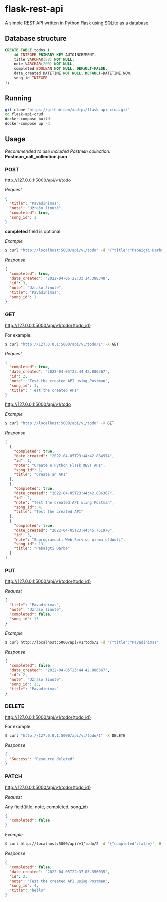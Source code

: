 # flask-rest-api

A simple REST API written in Python Flask using SQLite as a database.

## Database structure

```sql
CREATE TABLE todos (
    id INTEGER PRIMARY KEY AUTOINCREMENT,
    title VARCHAR(50) NOT NULL,
    note VARCHAR(200) NOT NULL,
    completed BOOLEAN NOT NULL, DEFAULT=FALSE,
    date_created DATETIME NOT NULL, DEFAULT=DATETIME.NOW,
    song_id INTEGER
);
```

## Running

```bash
git clone "https://github.com/xadips/flask-api-crud.git"
cd flask-api-crud
docker-compose build
docker-compose up -d
```

## Usage

_Recommended to use included Postman collection._
**Postman_call_collection.json**

### POST

http://127.0.0.1:5000/api/v1/todo

_Request_

```json
{
  "title": "Pavadinimas",
  "note": "Užrašo žinutė",
  "completed": true,
  "song_id": 1
}
```

**completed** field is optional

_Example_

```bash
$ curl "http://localhost:5000/api/v1/todo" -d '{"title":"Pabaigti Darba", "note":"Suprogramuoti Web Servisu pirma užduotį", "completed":true}' -H "Content-Type: application/json" -X POST
```

_Response_

```json
{
  "completed": true,
  "date_created": "2022-04-05T22:33:14.388348",
  "id": 3,
  "note": "Užrašo žinutė",
  "title": "Pavadinimas",
  "song_id": 1
}
```

### GET

http://127.0.0.1:5000/api/v1/todo/{todo_id}

For example:

```bash
$ curl "http://127.0.0.1:5000/api/v1/todo/1" -X GET
```

_Request_

```json
{
  "completed": true,
  "date_created": "2022-04-05T23:44:42.886367",
  "id": 2,
  "note": "Test the created API using Postman",
  "song_id": 1,
  "title": "Test the created API"
}
```

http://127.0.0.1:5000/api/v1/todo

_Example_

```bash
$ curl "http://localhost:5000/api/v1/todo" -X GET
```

_Response_

```json
[
  {
    "completed": true,
    "date_created": "2022-04-05T23:44:42.884974",
    "id": 1,
    "note": "Create a Python Flask REST API",
    "song_id": 1,
    "title": "Create an API"
  },
  {
    "completed": true,
    "date_created": "2022-04-05T23:44:42.886367",
    "id": 2,
    "note": "Test the created API using Postman",
    "song_id": 4,
    "title": "Test the created API"
  },
  {
    "completed": true,
    "date_created": "2022-04-05T23:44:45.751970",
    "id": 3,
    "note": "Suprogramuoti Web Servisu pirma užduotį",
    "song_id": 13,
    "title": "Pabaigti Darba"
  }
]
```

### PUT

http://127.0.0.1:5000/api/v1/todo/{todo_id}

_Request_

```json
{
  "title": "Pavadinimas",
  "note": "Užrašo žinutė",
  "completed": false,
  "song_id": 13
}
```

_Example_

```bash
$ curl http://localhost:5000/api/v1/todo/2 -d '{"title":"Pavadinimas", "note":"Užrašo žinutė", "completed":false}' -H "Content-Type: application/json" -X PUT
```

_Response_

```json
{
  "completed": false,
  "date_created": "2022-04-05T23:44:42.886367",
  "id": 2,
  "note": "Užrašo žinutė",
  "song_id": 13,
  "title": "Pavadinimas"
}
```

### DELETE

http://127.0.0.1:5000/api/v1/todo/{todo_id}

For example:

```bash
$ curl "http://127.0.0.1:5000/api/v1/todo/1" -X DELETE
```

_Response_

```json
{
  "Success": "Resource deleted"
}
```

### PATCH

http://127.0.0.1:5000/api/v1/todo/{todo_id}

_Request_

Any field(title, note, completed, song_id)

```json
{
  "completed": false
}
```

_Example_

```bash
$ curl http://localhost:5000/api/v1/todo/2 -d '{"completed":false}' -H "Content-Type: application/json" -X PATCH
```

_Response_

```json
{
  "completed": false,
  "date_created": "2022-04-05T22:37:05.356035",
  "id": 2,
  "note": "Test the created API using Postman",
  "song_id": 4,
  "title": "hello"
}
```
